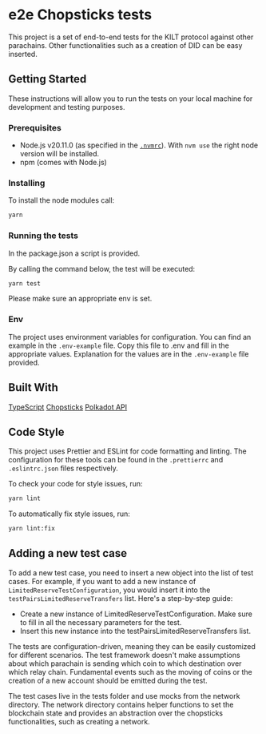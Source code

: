 # e2e Chopsticks tests

This project is a set of end-to-end tests for the KILT protocol against other parachains. 
Other functionalities such as a creation of DID can be easy inserted.

## Getting Started

These instructions will allow you to run the tests on your local machine for development and testing purposes.

### Prerequisites

- Node.js v20.11.0 (as specified in the [`.nvmrc`](https://github.com/nvm-sh/nvm)). With `nvm use` the right node version will be installed.
- npm (comes with Node.js)


### Installing

To install the node modules call:

```sh
yarn 
```

### Running the tests 

In the package.json a script is provided. 

By calling the command below, the test will be executed: 

```sh
yarn test 
```

Please make sure an appropriate env is set. 

### Env 

The project uses environment variables for configuration. You can find an example in the `.env-example` file. Copy this file to 
.env and fill in the appropriate values. Explanation for the values are in the `.env-example` file provided.


## Built With 

[TypeScript](https://www.typescriptlang.org/)
[Chopsticks](https://github.com/AcalaNetwork/chopsticks)
[Polkadot API](https://github.com/polkadot-js/api)

## Code Style 

This project uses Prettier and ESLint for code formatting and linting. The configuration for these tools can be found in the `.prettierrc` and `.eslintrc.json` files respectively.

To check your code for style issues, run:

```sh
yarn lint
```

To automatically fix style issues, run:

```sh
yarn lint:fix
```

## Adding a new test case

To add a new test case, you need to insert a new object into the list of test cases. For example, if you want to add a new instance of `LimitedReserveTestConfiguration`, you would insert it into the `testPairsLimitedReserveTransfers` list. Here's a step-by-step guide:


- Create a new instance of LimitedReserveTestConfiguration. Make sure to fill in all the necessary parameters for the test.
- Insert this new instance into the testPairsLimitedReserveTransfers list.

The tests are configuration-driven, meaning they can be easily customized for different scenarios. The test framework doesn't make assumptions about which parachain is sending which coin to which destination over which relay chain. Fundamental events such as the moving of coins or the creation of a new account should be emitted during the test.

The test cases live in the tests folder and use mocks from the network directory. The network directory contains helper functions to set the blockchain state and provides an abstraction over the chopsticks functionalities, such as creating a network.
